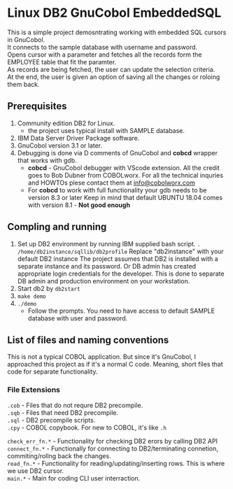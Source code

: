 # Linux DB2 GnuCobol EmbeddedSQL
This is a simple project demosntrating working with embedded SQL cursors in GnuCobol.  
It connects to the sample database with username and password.  
Opens cursor with a parameter and fetches all the records form the EMPLOYEE table that fit the paramter.  
As records are being fetched, the user can update the selection criteria.  
At the end, the user is given an option of saving all the changes or roloing them back.  

## Prerequisites
1. Community edition DB2 for Linux.
    * the project uses typical install with SAMPLE database.
2. IBM Data Server Driver Package software.
3. GnuCobol version 3.1 or later.
4. Debugging is done via D comments of GnuCobol and **cobcd** wrapper that works with gdb.
    * **cobcd** - GnuCobol debugger with VScode extension. All the credit goes to Bob Dubner from COBOLworx.
        For all the technical inquries and HOWTOs plese contact them at info@cobolworx.com
    * For **cobcd** to work with full functionality your gdb needs to be version 8.3 or later
        Keep in mind that default UBUNTU 18.04 comes with version 8.1 - **Not good enough**

## Compling and running
1. Set up DB2 environment by running IBM supplied bash script.
    `. /home/db2instance/sqllib/db2profile` Replace "db2instance" with your default DB2 instance
    The project assumes that DB2 is installed with a separate instance and its password. Or DB admin has created appropriate login credentials for the developer. This is done to separate DB admin and production environment on your workstation.
2. Start db2 by `db2start`    
2. `make demo`
3. `./demo`
    * Follow the prompts. You need to have access to default SAMPLE database with user and password.

## List of files and naming conventions
This is not a typical COBOL application. But since it's GnuCobol, I approached this project as if it's a normal C code. Meaning, short files that code for separate functionality.
### File Extensions
`.cob` - Files that do not requre DB2 precompile.  
`.sqb` - Files that need DB2 precompile.  
`.sql` - DB2 precompile scripts.  
`.cpy` - COBOL copybook. For new to COBOL, it's like `.h`  
  
`check_err_fn.*` - Functionality for checking DB2 erors by calling DB2 API  
`connect_fn.*` - Functionally for connecting to DB2/terminating connetion, commiting/rollng back the changes.  
`read_fn.*` - Functionality for reading/updating/inserting rows. This is where we use DB2 cursor.  
`main.*` - Main for coding CLI user interraction.
